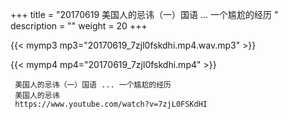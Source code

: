 +++
title = "20170619  美国人的忌讳（一）国语 ... 一个尴尬的经历 "
description = ""
weight = 20
+++

{{< mymp3 mp3="20170619_7zjl0fskdhi.mp4.wav.mp3" >}}

{{< mymp4 mp4="20170619_7zjl0fskdhi.mp4" >}}

     美国人的忌讳（一）国语 ... 一个尴尬的经历 
     美国人的忌讳 
     https://www.youtube.com/watch?v=7zjL0FSKdHI 
